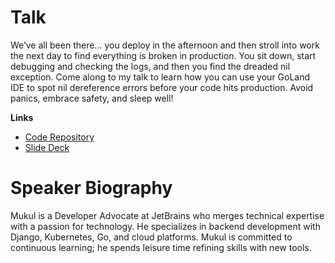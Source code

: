 # Talk
We’ve all been there… you deploy in the afternoon and then stroll into work the next day to find everything is broken in production. You sit down, start debugging and checking the logs, and then you find the dreaded nil exception. Come along to my talk to learn how you can use your GoLand IDE to spot nil dereference errors before your code hits production. Avoid panics, embrace safety, and sleep well!

**Links**

- [Code Repository](https://github.com/mukulmantosh/gophercon-2025-nil-dereference)
- [Slide Deck](https://github.com/mukulmantosh/gophercon-2025-nil-dereference/blob/main/presentation/slides.pdf)

# Speaker Biography
Mukul is a Developer Advocate at JetBrains who merges technical expertise with a passion for technology. He specializes in backend development with Django, Kubernetes, Go, and cloud platforms.  Mukul is committed to continuous learning; he spends leisure time refining skills with new tools.
